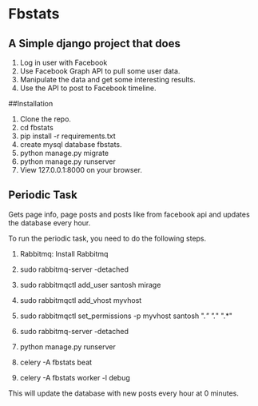 # Fbstats
## A Simple django project that does
1. Log in user with Facebook
2. Use Facebook Graph API to pull some user data.
3. Manipulate the data and get some interesting results.
4. Use the API to post to Facebook timeline.

##Installation
1. Clone the repo.
2. cd fbstats
3. pip install -r requirements.txt
4. create mysql database fbstats.
5. python manage.py migrate
6. python manage.py runserver
7. View 127.0.0.1:8000 on your browser.

## Periodic Task
Gets page info, page posts and posts like from facebook api
and updates the database every hour.

To run the periodic task, you need to do the following steps.
1. Rabbitmq: Install Rabbitmq
2. sudo rabbitmq-server -detached
3. sudo rabbitmqctl add_user santosh mirage
4. sudo rabbitmqctl add_vhost myvhost
5. sudo rabbitmqctl set_permissions -p myvhost santosh ".*" ".*" ".*"
6. sudo rabbitmq-server -detached

7. python manage.py runserver
8. celery -A fbstats beat
9. celery -A fbstats worker -l debug

This will update the database with new posts every hour at 0 minutes.